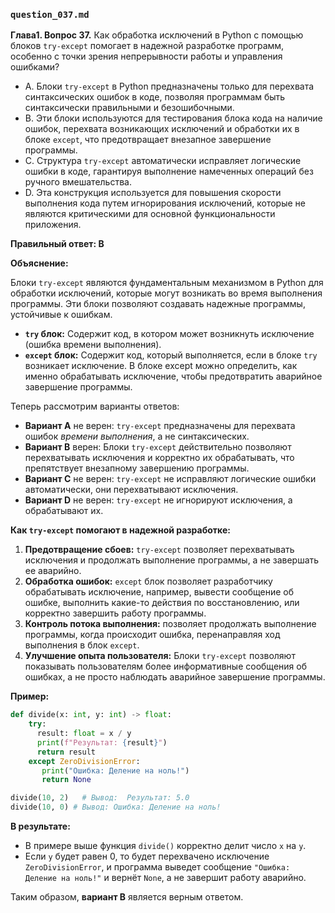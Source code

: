 ### `question_037.md`

**Глава1. Вопрос 37.** Как обработка исключений в Python с помощью блоков `try-except` помогает в надежной разработке программ, особенно с точки зрения непрерывности работы и управления ошибками?

- A.  Блоки `try-except` в Python предназначены только для перехвата синтаксических ошибок в коде, позволяя программам быть синтаксически правильными и безошибочными.
- B.  Эти блоки используются для тестирования блока кода на наличие ошибок, перехвата возникающих исключений и обработки их в блоке `except`, что предотвращает внезапное завершение программы.
- C.  Структура `try-except` автоматически исправляет логические ошибки в коде, гарантируя выполнение намеченных операций без ручного вмешательства.
- D.  Эта конструкция используется для повышения скорости выполнения кода путем игнорирования исключений, которые не являются критическими для основной функциональности приложения.

**Правильный ответ: B**

**Объяснение:**

Блоки `try-except` являются фундаментальным механизмом в Python для обработки исключений, которые могут возникать во время выполнения программы. Эти блоки позволяют создавать надежные программы, устойчивые к ошибкам.

*   **`try` блок:** Содержит код, в котором может возникнуть исключение (ошибка времени выполнения).
*   **`except` блок:** Содержит код, который выполняется, если в блоке `try` возникает исключение. В блоке except можно определить, как именно обрабатывать исключение, чтобы предотвратить аварийное завершение программы.

Теперь рассмотрим варианты ответов:

*   **Вариант A** не верен: `try-except` предназначены для перехвата ошибок *времени выполнения*, а не синтаксических.
*   **Вариант B** верен: Блоки `try-except` действительно позволяют перехватывать исключения и корректно их обрабатывать, что препятствует внезапному завершению программы.
*   **Вариант C** не верен: `try-except` не исправляют логические ошибки автоматически, они перехватывают исключения.
*   **Вариант D** не верен: `try-except` не игнорируют исключения, а обрабатывают их.

**Как `try-except` помогают в надежной разработке:**

1.  **Предотвращение сбоев:**  `try-except` позволяет перехватывать исключения и продолжать выполнение программы, а не завершать ее аварийно.
2.  **Обработка ошибок:** `except` блок позволяет разработчику обрабатывать исключение, например, вывести сообщение об ошибке, выполнить какие-то действия по восстановлению, или корректно завершить работу программы.
3.  **Контроль потока выполнения:** позволяет продолжать выполнение программы, когда происходит ошибка, перенаправляя ход выполнения в блок `except`.
4.  **Улучшение опыта пользователя:**  Блоки `try-except` позволяют показывать пользователям более информативные сообщения об ошибках, а не просто наблюдать аварийное завершение программы.

**Пример:**

```python
def divide(x: int, y: int) -> float:
    try:
      result: float = x / y
      print(f"Результат: {result}")
      return result
    except ZeroDivisionError:
       print("Ошибка: Деление на ноль!")
       return None

divide(10, 2)   # Вывод:  Результат: 5.0
divide(10, 0) # Вывод: Ошибка: Деление на ноль!
```

**В результате:**

*   В примере выше функция `divide()` корректно делит число `x` на `y`.
*   Если `y` будет равен 0, то будет перехвачено исключение `ZeroDivisionError`, и программа выведет сообщение `"Ошибка: Деление на ноль!"` и вернёт `None`, а не завершит работу аварийно.

Таким образом, **вариант B** является верным ответом.
